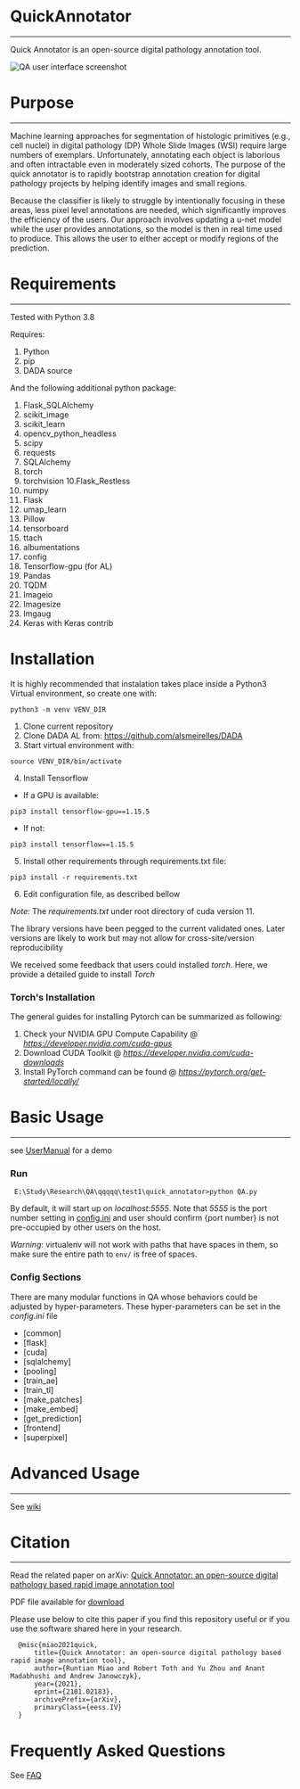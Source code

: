 # QuickAnnotator
---
Quick Annotator is an open-source digital pathology annotation tool.

![QA user interface screenshot](https://github.com/choosehappy/QuickAnnotator/wiki/images/Annotation_Page_LayerSwitch.gif)

# Purpose
---
Machine learning approaches for segmentation of histologic primitives (e.g., cell nuclei) in digital 
pathology (DP) Whole Slide Images (WSI) require large numbers of exemplars. Unfortunately, annotating 
each object is laborious and often intractable even in moderately sized cohorts. 
The purpose of the quick annotator is to rapidly bootstrap annotation creation for digital
pathology projects by helping identify images and small regions.

Because the classifier is likely to struggle by intentionally focusing in these areas, 
less pixel level annotations are needed, which significantly improves the efficiency of the users.
Our approach involves updating a u-net model while the user provides annotations, so the model is
then in real time used to produce. This allows the user to either accept or modify regions of the 
prediction.

# Requirements
---
Tested with Python 3.8

Requires:
1. Python 
2. pip
3. DADA source

And the following additional python package:
1. Flask_SQLAlchemy
2. scikit_image
3. scikit_learn
4. opencv_python_headless
5. scipy
6. requests
7. SQLAlchemy
8. torch
9. torchvision
10.Flask_Restless
11. numpy
12. Flask
13. umap_learn
14. Pillow
15. tensorboard
16. ttach
17. albumentations
18. config
19. Tensorflow-gpu (for AL)
20. Pandas
21. TQDM
22. Imageio
23. Imagesize
24. Imgaug
25. Keras with Keras contrib

# Installation
It is highly recommended that instalation takes place inside a Python3 Virtual environment, so create one with:
 ```
 python3 -m venv VENV_DIR
 ```

1. Clone current repository
2. Clone DADA AL from: https://github.com/alsmeirelles/DADA
3. Start virtual environment with:
 ```
 source VENV_DIR/bin/activate
  ```
 4. Install Tensorflow
 - If a GPU is available:
 ```
pip3 install tensorflow-gpu==1.15.5
```
- If not:
 ```
 pip3 install tensorflow==1.15.5
 ```
 5. Install other requirements through requirements.txt file:

 ```
 pip3 install -r requirements.txt
 ```
6. Edit configuration file, as described bellow


*Note:* The *requirements.txt* under root directory of cuda version 11.

The library versions have been pegged to the current validated ones. 
Later versions are likely to work but may not allow for cross-site/version reproducibility

We received some feedback that users could installed *torch*. Here, we provide a detailed guide to install
*Torch*
### Torch's Installation
The general guides for installing Pytorch can be summarized as following:
1. Check your NVIDIA GPU Compute Capability @ *https://developer.nvidia.com/cuda-gpus* 
2. Download CUDA Toolkit @ *https://developer.nvidia.com/cuda-downloads* 
3. Install PyTorch command can be found @ *https://pytorch.org/get-started/locally/* 

# Basic Usage
---
see [UserManual](https://github.com/choosehappy/QuickAnnotator/wiki/User-Manual) for a demo
### Run
```
 E:\Study\Research\QA\qqqqq\test1\quick_annotator>python QA.py
```
By default, it will start up on *localhost:5555*. Note that *5555* is the port number setting in [config.ini](https://github.com/choosehappy/QuickAnnotator/blob/main/config/config.ini#L6) and user should confirm {port number} is not pre-occupied by other users on the host. 

*Warning*: virtualenv will not work with paths that have spaces in them, so make sure the entire path to `env/` is free of spaces.
### Config Sections
There are many modular functions in QA whose behaviors could be adjusted by hyper-parameters. These hyper-parameters can 
be set in the *config.ini* file
- [common]
- [flask]
- [cuda]
- [sqlalchemy]
- [pooling]
- [train_ae]
- [train_tl]
- [make_patches]
- [make_embed]
- [get_prediction]
- [frontend]
- [superpixel]


# Advanced Usage
---
See [wiki](https://github.com/choosehappy/QuickAnnotator/wiki)

# Citation
---
Read the related paper on arXiv: [Quick Annotator: an open-source digital pathology based rapid image annotation tool](https://arxiv.org/abs/2101.02183)

PDF file available for [download](https://arxiv.org/ftp/arxiv/papers/2101/2101.02183.pdf)

Please use below to cite this paper if you find this repository useful or if you use the software shared here in your research.
```
  @misc{miao2021quick,
      title={Quick Annotator: an open-source digital pathology based rapid image annotation tool}, 
      author={Runtian Miao and Robert Toth and Yu Zhou and Anant Madabhushi and Andrew Janowczyk},
      year={2021},
      eprint={2101.02183},
      archivePrefix={arXiv},
      primaryClass={eess.IV}
  }
```
# Frequently Asked Questions
See [FAQ](https://github.com/choosehappy/QuickAnnotator/wiki/Frequently-Asked-Questions)




